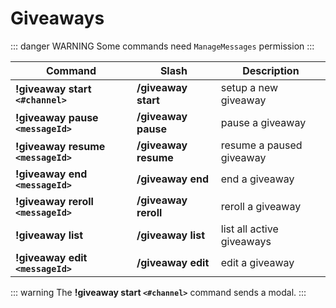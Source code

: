 # Giveaways

::: danger WARNING
Some commands need `ManageMessages` permission
:::

| Command                           | Slash                | Description               |
| --------------------------------- | -------------------- | ------------------------- |
| **!giveaway start `<#channel>`**    | **/giveaway start**  | setup a new giveaway      |
| **!giveaway pause `<messageId>`**  | **/giveaway pause**  | pause a giveaway          |
| **!giveaway resume `<messageId>`** | **/giveaway resume** | resume a paused giveaway  |
| **!giveaway end `<messageId>`**    | **/giveaway end**    | end a giveaway            |
| **!giveaway reroll `<messageId>`** | **/giveaway reroll** | reroll a giveaway         |
| **!giveaway list**                | **/giveaway list**   | list all active giveaways |
| **!giveaway edit `<messageId>`**   | **/giveaway edit**   | edit a giveaway           |

::: warning
The **!giveaway start `<#channel>`** command sends a modal.
:::